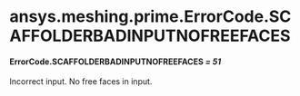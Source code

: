 <a id="ansys-meshing-prime-errorcode-scaffolderbadinputnofreefaces"></a>

# ansys.meshing.prime.ErrorCode.SCAFFOLDERBADINPUTNOFREEFACES

<a id="ansys.meshing.prime.ErrorCode.SCAFFOLDERBADINPUTNOFREEFACES"></a>

#### ErrorCode.SCAFFOLDERBADINPUTNOFREEFACES *= 51*

Incorrect input. No free faces in input.

<!-- !! processed by numpydoc !! -->
